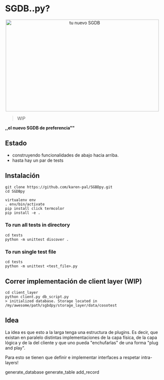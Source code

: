 # SGDB..py?
<p align="center">
  <img width="500" height="300" src="https://i.imgur.com/Tz35u9v.png" alt="tu nuevo SGDB">
</p>

> WIP

**,,el nuevo SGDB de preferencia""**

## Estado
* construyendo funcionalidades de abajo hacia arriba.
* hasta hay un par de tests

## Instalación

```
git clone https://github.com/karen-pal/SGBDpy.git
cd SGDBpy

virtualenv env
. env/bin/activate
pip install click termcolor
pip install -e .
```

### To run all tests in directory

```
cd tests
python -m unittest discover .
```

### To run single test file

```
cd tests
python -m unittest <test_file>.py
```

## Correr implementación de client layer (WIP)

```
cd client_layer
python client.py db_script.py
> initialized database. Storage located in  /my/awesome/path/sgbdpy/storage_layer/data/cosotest
```

## Idea

La idea es que esto a la larga tenga una estructura de plugins.
Es decir, que existan en paralelo distintas implementaciones de la capa física,
de la capa lógica y de la del cliente y que uno pueda "enchufarlas" de una forma
"plug and play".

Para esto se tienen que definir e implementar interfaces a respetar intra-layers!


generate_database
generate_table
add_record
